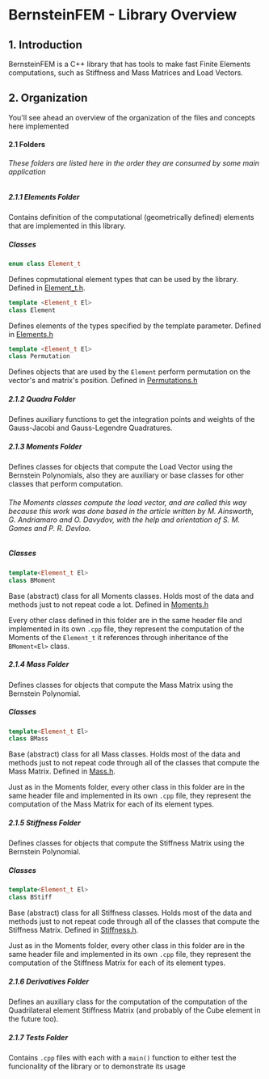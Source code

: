 # BernsteinFEM - Library Overview

## 1. Introduction
BernsteinFEM is a C++ library that has tools to make fast Finite Elements computations, such as Stiffness and Mass Matrices and Load Vectors.

## 2. Organization
You'll see ahead an overview of the organization of the files and concepts here implemented
#### 2.1 Folders 
###### These folders are listed here in the order they are consumed by some main application
##### 2.1.1 Elements Folder
Contains definition of the computational (geometrically defined) elements that are implemented in this library.
##### Classes
```C++
enum class Element_t
```
Defines copmutational element types that can be used by the library. Defined in [Element_t.h](../Elements/Element_t.h).
```C++
template <Element_t El>
class Element
```
Defines elements of the types specified by the template parameter. Defined in [Elements.h](../Elements/Elements.h)
```C++
template <Element_t El>
class Permutation
```
Defines objects that are used by the `Element` perform permutation on the vector's and matrix's position. Defined in [Permutations.h](../Elements/Permutations.h)

##### 2.1.2 Quadra Folder
Defines auxiliary functions to get the integration points and weights of the Gauss-Jacobi and Gauss-Legendre Quadratures.

##### 2.1.3 Moments Folder
Defines classes for objects that compute the Load Vector using the Bernstein Polynomials, also they are auxiliary or base classes for other classes that perform computation.
###### The Moments classes compute the load vector, and are called this way because this work was done based in the article written by M. Ainsworth, G. Andriamaro and O. Davydov, with the help and orientation of S. M. Gomes and P. R. Devloo.

##### Classes
```C++
template<Element_t El>
class BMoment
```
Base (abstract) class for all Moments classes. Holds most of the data and methods just to not repeat code a lot. Defined in [Moments.h](../Moments/Moments.h)

Every other class defined in this folder are in the same header file and implemented in its own `.cpp` file, they represent the computation of the Moments of the `Element_t` it references through inheritance of the `BMoment<El>` class.

##### 2.1.4 Mass Folder
Defines classes for objects that compute the Mass Matrix using the Bernstein Polynomial.
##### Classes
```C++
template<Element_t El>
class BMass
```
Base (abstract) class for all Mass classes. Holds most of the data and methods just to not repeat code through all of the classes that compute the Mass Matrix. Defined in [Mass.h](../Mass/MassM.h).

Just as in the Moments folder, every other class in this folder are in the same header file and implemented in its own `.cpp` file, they represent the computation of the Mass Matrix for each of its element types.

##### 2.1.5 Stiffness Folder
Defines classes for objects that compute the Stiffness Matrix using the Bernstein Polynomial.
##### Classes
```C++
template<Element_t El>
class BStiff
```
Base (abstract) class for all Stiffness classes. Holds most of the data and methods just to not repeat code through all of the classes that compute the Stiffness Matrix. Defined in [Stiffness.h](../Stiffness/StiffM.h).

Just as in the Moments folder, every other class in this folder are in the same header file and implemented in its own `.cpp` file, they represent the computation of the Stiffness Matrix for each of its element types.

##### 2.1.6 Derivatives Folder
Defines an auxiliary class for the computation of the computation of the Quadrilateral element Stiffness Matrix (and probably of the Cube element in the future too).

##### 2.1.7 Tests Folder
Contains `.cpp` files with each with a `main()` function to either test the funcionality of the library or to demonstrate its usage
